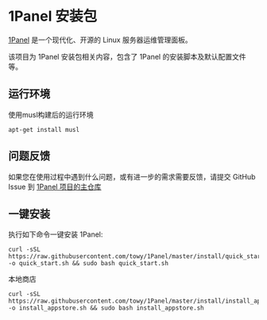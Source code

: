 # 1Panel 安装包

[1Panel](https://github.com/1Panel-dev/1Panel) 是一个现代化、开源的 Linux 服务器运维管理面板。

该项目为 1Panel 安装包相关内容，包含了 1Panel 的安装脚本及默认配置文件等。

## 运行环境

使用musl构建后的运行环境

```
apt-get install musl
```



## 问题反馈

如果您在使用过程中遇到什么问题，或有进一步的需求需要反馈，请提交 GitHub Issue 到 [1Panel 项目的主仓库](https://github.com/1Panel-dev/1Panel/issues)

## **一键安装**

执行如下命令一键安装 1Panel:

```
curl -sSL https://raw.githubusercontent.com/towy/1Panel/master/install/quick_start.sh -o quick_start.sh && sudo bash quick_start.sh
```
本地商店

```
curl -sSL https://raw.githubusercontent.com/towy/1Panel/master/install/install_appstore.sh -o install_appstore.sh && sudo bash install_appstore.sh
```


